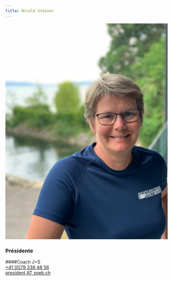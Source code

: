 ```yaml
---
title: Nicole Steiner 
---
```

![](img.jpg?classes=img-rounded,img-reponsive&forceResize=180,240)
### Présidente  
####Coach J+S   
[+41 [0]79 338 48 56](tel:+41793384856)  
[president AT sneb.ch](mailto:president@sneb.ch)